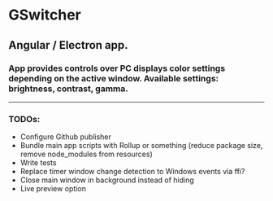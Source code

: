 # GSwitcher

## Angular / Electron app.
### App provides controls over PC displays color settings depending on the active window. Available settings: brightness, contrast, gamma.
---
### TODOs:
* Configure Github publisher
* Bundle main app scripts with Rollup or something (reduce package size, remove node_modules from resources)
* Write tests
* Replace timer window change detection to Windows events via ffi?
* Close main window in background instead of hiding
* Live preview option